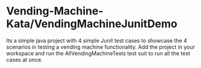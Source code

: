# Vending-Machine-Kata/VendingMachineJunitDemo

Its a simple java project with 4 simple Junit test cases to showcase the 4 scenarios in testing a vending machine functionality.
Add the project in your workspace and run the AllVendingMachineTests test suit to run all the test cases at once.
